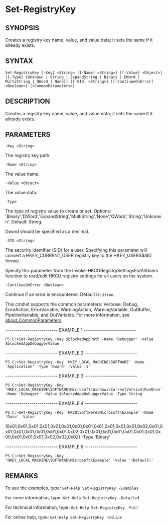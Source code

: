 # Set-RegistryKey

## SYNOPSIS

Creates a registry key name, value, and value data; it sets the same if it already exists.

## SYNTAX

 `Set-RegistryKey [-Key] <String> [[-Name] <String>] [[-Value] <Object>] [[-Type] {Unknown | String | ExpandString | Binary | DWord | MultiString | QWord | None}] [[-SID] <String>] [[-ContinueOnError] <Boolean>] [<CommonParameters>]`

## DESCRIPTION

Creates a registry key name, value, and value data; it sets the same if it already exists.

## PARAMETERS

`-Key <String>`

The registry key path.

`-Name <String>`

The value name.

`-Value <Object>`

The value data.

`-Type`

The type of registry value to create or set. Options: 'Binary','DWord','ExpandString','MultiString','None','QWord','String','Unknown'. Default: String.

Dword should be specified as a decimal.

`-SID <String>`

The security identifier (SID) for a user. Specifying this parameter will convert a HKEY_CURRENT_USER registry key to the HKEY_USERS\$SID format.

Specify this parameter from the Invoke-HKCURegistrySettingsForAllUsers function to read/edit HKCU registry settings for all users on the system.

`-ContinueOnError <Boolean>`

Continue if an error is encountered. Default is: `$true`.

<CommonParameters>

This cmdlet supports the common parameters: Verbose, Debug, ErrorAction, ErrorVariable, WarningAction, WarningVariable, OutBuffer, PipelineVariable, and OutVariable. For more information, see [about_CommonParameters](https:/go.microsoft.com/fwlink/?LinkID=113216).

-------------------------- EXAMPLE 1 --------------------------

`PS C:>Set-RegistryKey -Key $blockedAppPath -Name 'Debugger' -Value $blockedAppDebuggerValue`

-------------------------- EXAMPLE 2 --------------------------

`PS C:>Set-RegistryKey -Key 'HKEY_LOCAL_MACHINE\SOFTWARE' -Name 'Application' -Type 'Dword' -Value '1'`

-------------------------- EXAMPLE 3 --------------------------

`PS C:>Set-RegistryKey -Key 'HKEY_LOCAL_MACHINE\SOFTWARE\Microsoft\Windows\CurrentVersion\RunOnce' -Name 'Debugger' -Value $blockedAppDebuggerValue -Type String`

-------------------------- EXAMPLE 4 --------------------------

`PS C:>Set-RegistryKey -Key 'HKCU\Software\Microsoft\Example' -Name 'Data' -Value`

(0x01,0x01,0x01,0x01,0x01,0x01,0x01,0x01,0x01,0x01,0x01,0x01,0x02,0x01,0x01,0x01,0x01,0x01,0x01,0x01,0x02,0x01,0x01,0x01,0x01,0x01,0x01,0x01,0x00,0x01,0x01,0x01,0x02,0x02,0x02) -Type 'Binary'

-------------------------- EXAMPLE 5 --------------------------

`PS C:>Set-RegistryKey -Key 'HKEY_LOCAL_MACHINE\SOFTWARE\Microsoft\Example' -Value '(Default)'`

## REMARKS

To see the examples, type: `Get-Help Set-RegistryKey -Examples`

For more information, type: `Get-Help Set-RegistryKey -Detailed`

For technical information, type: `Get-Help Set-RegistryKey -Full`

For online help, type: `Get-Help Set-RegistryKey -Online`
